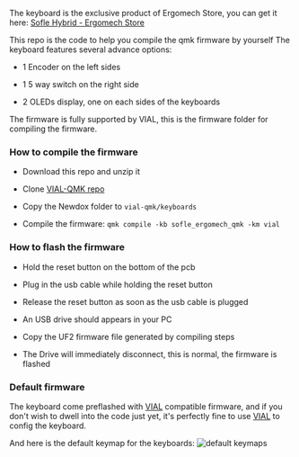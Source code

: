 The keyboard is the exclusive product of Ergomech Store, you can get it here: [Sofle Hybrid - Ergomech Store](https://ergomech.store/@/shop/sofle-hybrid-sandwich-style-423#attr=965,970,972,968,966)

This repo is the code to help you compile the qmk firmware by yourself
The keyboard features several advance options:

- 1 Encoder on the left sides

- 1 5 way switch on the right side

- 2 OLEDs display, one on each sides of the keyboards

The firmware is fully supported by VIAL, this is the firmware folder for compiling the firmware.

### How to compile the firmware

- Download this repo and unzip it

- Clone [VIAL-QMK repo](https://github.com/vial-kb/vial-qmk)

- Copy the Newdox folder to `vial-qmk/keyboards`

- Compile the firmware: `qmk compile -kb sofle_ergomech_qmk -km vial`

### How to flash the firmware

- Hold the reset button on the bottom of the pcb 

- Plug in the usb cable while holding the reset button

- Release the reset button as soon as the usb cable is plugged

- An USB drive should appears in your PC

- Copy the UF2 firmware file generated by compiling steps

- The Drive will immediately disconnect, this is normal, the firmware is flashed


### Default firmware
The keyboard come preflashed with [VIAL](https://vial.rocks) compatible firmware, and if you don't wish to dwell into the code just yet, it's perfectly fine to use [VIAL](https://vial.rocks) to config the keyboard.

And here is the default keymap for the keyboards:
![default keymaps](./sofle_ergomech.svg)

